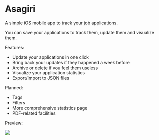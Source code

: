 # Asagiri

A simple iOS mobile app to track your job applications.

You can save your applications to track them, update them and visualize them.

Features:

- Update your applications in one click
- Bring back your updates if they happened a week before
- Archive or delete if you feel them useless
- Visualize your application statistics
- Export/Import to JSON files

Planned:

- Tags
- Filters
- More comprehensive statistics page
- PDF-related facilities

Preview:

![](https://i.v2ex.co/mhVHd9AZ.png)
